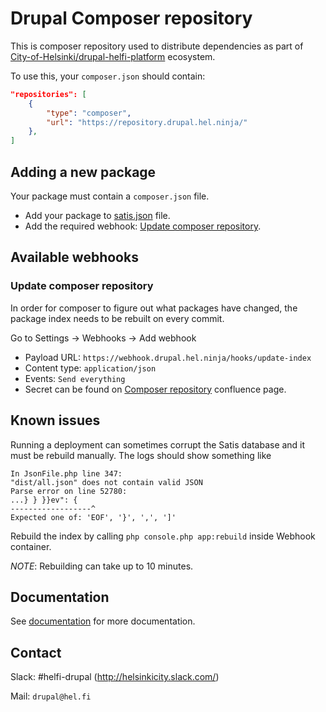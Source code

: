 # Drupal Composer repository

This is composer repository used to distribute dependencies as part of [City-of-Helsinki/drupal-helfi-platform](https://github.com/City-of-Helsinki/drupal-helfi-platform) ecosystem.

To use this, your `composer.json` should contain:

```json
"repositories": [
    {
        "type": "composer",
        "url": "https://repository.drupal.hel.ninja/"
    },
]
```

## Adding a new package 

Your package must contain a `composer.json` file.

- Add your package to [satis.json](/satis.json) file.
- Add the required webhook: [Update composer repository](#update-composer-repository).

## Available webhooks 

### Update composer repository

In order for composer to figure out what packages have changed, the package index needs to be rebuilt on every commit.

Go to Settings -> Webhooks -> Add webhook

- Payload URL: `https://webhook.drupal.hel.ninja/hooks/update-index`
- Content type: `application/json`
- Events: `Send everything`
- Secret can be found on [Composer repository](https://helsinkisolutionoffice.atlassian.net/wiki/spaces/HEL/pages/6501891919/Composer+repository) confluence page.

## Known issues

Running a deployment can sometimes corrupt the Satis database and it must be rebuild manually. The logs should show something like 

```
In JsonFile.php line 347:
"dist/all.json" does not contain valid JSON
Parse error on line 52780:
...} } }}ev": {
------------------^
Expected one of: 'EOF', '}', ',', ']'
```

Rebuild the index by calling `php console.php app:rebuild` inside Webhook container. 

_NOTE_: Rebuilding can take up to 10 minutes.

## Documentation

See [documentation](/documentation) for more documentation.

## Contact

Slack: #helfi-drupal (http://helsinkicity.slack.com/)

Mail: `drupal@hel.fi`
